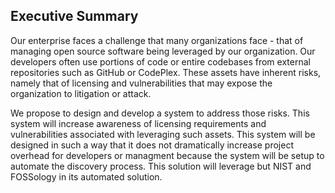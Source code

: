 ## Executive Summary

Our enterprise faces a challenge that many organizations face - that of managing open source software being leveraged by our organization. Our developers often use portions of code or entire codebases from external repositories such as GitHub or CodePlex. These assets have inherent risks, namely that of licensing and vulnerabilities that may expose the organization to litigation or attack.

We propose to design and develop a system to address those risks. This system will increase awareness of licensing requirements and vulnerabilities associated with leveraging such assets. This system will be designed in such a way that it does not dramatically increase project overhead for developers or managment because the system will be setup to automate the discovery process. This solution will leverage but NIST and FOSSology in its automated solution.
